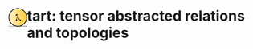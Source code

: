 # <img src="docs/tart.svg" alt="tart logo" height="40" align="left"> tart: tensor abstracted relations and topologies
